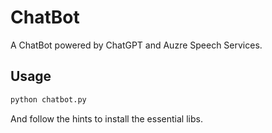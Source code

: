 # ChatBot
A ChatBot powered by ChatGPT and Auzre Speech Services.

## Usage

```bash
python chatbot.py
```

And follow the hints to install the essential libs.